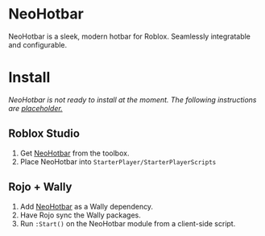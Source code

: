 # NeoHotbar

NeoHotbar is a sleek, modern hotbar for Roblox. Seamlessly integratable and configurable.

# Install

*NeoHotbar is not ready to install at the moment. The following instructions are <u>placeholder.</u>*

## Roblox Studio

1. Get [NeoHotbar](empty) from the toolbox.
2. Place NeoHotbar into `StarterPlayer/StarterPlayerScripts`

## Rojo + Wally

1. Add [NeoHotbar](https://wally.run) as a Wally dependency.
2. Have Rojo sync the Wally packages.
3. Run `:Start()` on the NeoHotbar module from a client-side script.
